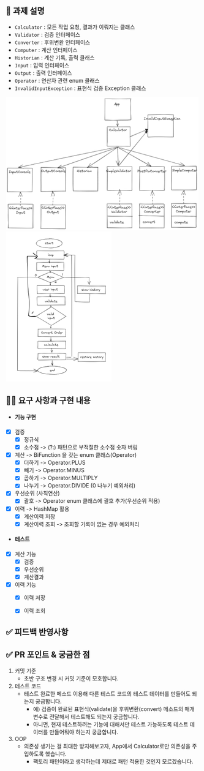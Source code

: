 <!--
  템플릿은 아직 PR 작성이 익숙하지 않으신 분들을 위해서 제공하는 가이드입니다!
  리뷰어 또는 이 PR을 보게 될 다른 사람들이 이 PR을 보는데 참고할 수 있는 내용이 있다면 포함해서 작성해주시면 됩니다.
-->

## 📌 과제 설명 <!-- 어떤 걸 만들었는지 대략적으로 설명해주세요 -->
* `Calculator` : 모든 작업 요청, 결과가 이뤄지는 클래스
* `Validator` : 검증 인터페이스
* `Converter` : 후위변환 인터페이스
* `Computer` : 계산 인터페이스
* `Historian`   : 계산 기록, 출력 클래스
* `Input` : 입력 인터페이스
* `Output` : 출력 인터페이스
* `Operator` : 연산자 관련 enum 클래스
* `InvalidInputException` : 표현식 검증 Exception 클래스

![diagram.png](diagram.png)
![seq_diagram.png](seq_diagram.png)

## 👩‍💻 요구 사항과 구현 내용 <!-- 기능을 Commit 별로 잘개 쪼개고, Commit 별로 설명해주세요 -->
- #### 기능 구현
- [x] 검증
    - [x] 정규식
    - [x] 소수점 -> (?:) 패턴으로 부적절한 소수점 숫자 버림
- [x] 계산 -> BiFunction 을 갖는 enum 클래스(Operator)
    - [x] 더하기 -> Operator.PLUS
    - [x] 빼기 -> Operator.MINUS
    - [x] 곱하기 -> Operator.MULTIPLY
    - [x] 나누기 -> Operator.DIVIDE (0 나누기 예외처리)
- [x] 우선순위 (사칙연산)
    - [x] 괄호 -> Operator enum 클래스에 괄호 추가(우선순위 적용)
- [x] 이력 -> HashMap 활용
    - [x] 계산이력 저장
    - [x] 계산이력 조회 -> 조회할 기록이 없는 경우 예외처리

- #### 테스트
- [x] 계산 기능
    - [x] 검증
    - [x] 우선순위
    - [x] 계산결과
- [x] 이력 기능
    - [x] 이력 저장
    - [x] 이력 조회


## ✅ 피드백 반영사항  <!-- 지난 코드리뷰에서 고친 사항을 적어주세요. 재PR 시에만 사용해 주세요! (재PR 아닌 경우 삭제) -->

## ✅ PR 포인트 & 궁금한 점 <!-- 리뷰어 분들이 집중적으로 보셨으면 하는 내용을 적어주세요 -->
1. 커밋 기준
    * 초반 구조 변경 시 커밋 기준이 모호합니다.
2. 테스트 코드
    * 테스트 완료한 메소드 이용해 다른 테스트 코드의 테스트 데이터를 만들어도 되는지 궁금합니다.
        * 예) 검증이 완료된 표현식(validate)을 후위변환(convert) 메소드의 매개변수로 전달해서 테스트해도 되는지 궁금합니다.
        * 아니면, 현재 테스트하려는 기능에 대해서만 테스트 가능하도록 테스트 데이터를 만들어둬야 하는지 궁금합니다.
3. OOP
    * 의존성 생기는 걸 최대한 방지해보고자, App에서 Calculator로만 의존성을 주입하도록 했습니다.
        * 팩토리 패턴이라고 생각하는데 제대로 패턴 적용한 것인지 모르겠습니다.